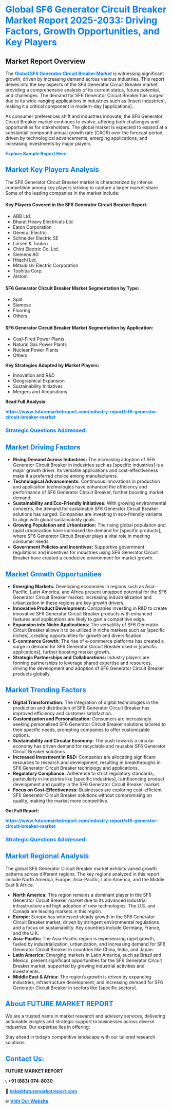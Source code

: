 <h1 style="color: #007BFF;">Global SF6 Generator Circuit Breaker Market Report 2025-2033: Driving Factors, Growth Opportunities, and Key Players</h1>

<section id="overview">
<h2>Market Report Overview</h2>
<p>The <a href="https://www.futuremarketreport.com/industry-report/sf6-generator-circuit-breaker-market" style="color: #007BFF; text-decoration: none;"><strong>Global SF6 Generator Circuit Breaker Market</strong></a> is witnessing significant growth, driven by increasing demand across various industries. This report delves into the key aspects of the SF6 Generator Circuit Breaker market, providing a comprehensive analysis of its current status, future potential, and challenges. The demand for SF6 Generator Circuit Breaker has surged due to its wide-ranging applications in industries such as [insert industries], making it a critical component in modern-day [applications].</p>
<p>As consumer preferences shift and industries innovate, the SF6 Generator Circuit Breaker market continues to evolve, offering both challenges and opportunities for stakeholders. The global market is expected to expand at a substantial compound annual growth rate (CAGR) over the forecast period, driven by technological advancements, emerging applications, and increasing investments by major players.</p>
</section>

<section id="overview">
<p><a href="https://www.futuremarketreport.com/request-sample/reportId=53540" style="color: #007BFF; text-decoration: none;"><strong>Explore Sample Report Here</strong></a></p>
</section>

<section id="key-players">
<h2 style="color: #007BFF;">Market Key Players Analysis</h2>
<p>The SF6 Generator Circuit Breaker market is characterized by intense competition among key players striving to capture a larger market share. Some of the leading companies in the market include:</p>
<h4>Key Players Covered in the SF6 Generator Circuit Breaker Report:</h4>
<ul><li>ABB Ltd.</li><li>Bharat Heavy Electricals Ltd.</li><li>Eaton Corporation</li><li>General Electric</li><li>Schneider Electric SE</li><li>Larsen &amp; Toubro</li><li>Chint Electric Co. Ltd.</li><li>Siemens AG</li><li>Hitachi Ltd.</li><li>Mitsubishi Electric Corporation</li><li>Toshiba Corp.</li><li>Alstom</li></ul>
<h4>SF6 Generator Circuit Breaker Market Segmentation by Type:</h4>
<ul><li>Split</li><li>Siamese</li><li>Flooring</li><li>Others</li></ul>

<h4>SF6 Generator Circuit Breaker Market Segmentation by Application:</h4>
<ul><li>Coal-Fired Power Plants</li><li>Natural Gas Power Plants</li><li>Nuclear Power Plants</li><li>Others</li></ul>
<p><strong>Key Strategies Adopted by Market Players:</strong></p>
<ul>
<li>Innovation and R&D</li>
<li>Geographical Expansion</li>
<li>Sustainability Initiatives</li>
<li>Mergers and Acquisitions</li>
</ul>
</section>

<section>
<p><strong>Read Full Analysis: </strong></p><a href="https://www.futuremarketreport.com/industry-report/sf6-generator-circuit-breaker-market" style="color: #007BFF; text-decoration: none;"><strong>https://www.futuremarketreport.com/industry-report/sf6-generator-circuit-breaker-market</strong></a>
<h3 style="color: #007BFF;">Strategic Questions Addressed:</h3>
</section>

<section id="driving-factors">
<h2 style="color: #007BFF;">Market Driving Factors</h2>
<ul>
<li><strong>Rising Demand Across Industries:</strong> The increasing adoption of SF6 Generator Circuit Breaker in industries such as [specific industries] is a major growth driver. Its versatile applications and cost-effectiveness make it a preferred choice among manufacturers.</li>
<li><strong>Technological Advancements:</strong> Continuous innovations in production and application technologies have enhanced the efficiency and performance of SF6 Generator Circuit Breaker, further boosting market demand.</li>
<li><strong>Sustainability and Eco-Friendly Initiatives:</strong> With growing environmental concerns, the demand for sustainable SF6 Generator Circuit Breaker solutions has surged. Companies are investing in eco-friendly variants to align with global sustainability goals.</li>
<li><strong>Growing Population and Urbanization:</strong> The rising global population and rapid urbanization have increased the demand for [specific products], where SF6 Generator Circuit Breaker plays a vital role in meeting consumer needs.</li>
<li><strong>Government Policies and Incentives:</strong> Supportive government regulations and incentives for industries using SF6 Generator Circuit Breaker have created a conducive environment for market growth.</li>
</ul>
</section>

<section id="growth-opportunities">
<h2 style="color: #007BFF;">Market Growth Opportunities</h2>
<ul>
<li><strong>Emerging Markets:</strong> Developing economies in regions such as Asia-Pacific, Latin America, and Africa present untapped potential for the SF6 Generator Circuit Breaker market. Increasing industrialization and urbanization in these regions are key growth drivers.</li>
<li><strong>Innovative Product Development:</strong> Companies investing in R&D to create innovative SF6 Generator Circuit Breaker products with enhanced features and applications are likely to gain a competitive edge.</li>
<li><strong>Expansion into Niche Applications:</strong> The versatility of SF6 Generator Circuit Breaker allows it to be utilized in niche markets such as [specific niches], creating opportunities for growth and diversification.</li>
<li><strong>E-commerce Growth:</strong> The rise of e-commerce platforms has created a surge in demand for SF6 Generator Circuit Breaker used in [specific applications], further boosting market growth.</li>
<li><strong>Strategic Partnerships and Collaborations:</strong> Industry players are forming partnerships to leverage shared expertise and resources, driving the development and adoption of SF6 Generator Circuit Breaker products globally.</li>
</ul>
</section>

<section id="trending-factors">
<h2 style="color: #007BFF;">Market Trending Factors</h2>
<ul>
<li><strong>Digital Transformation:</strong> The integration of digital technologies in the production and distribution of SF6 Generator Circuit Breaker has improved efficiency and customer satisfaction.</li>
<li><strong>Customization and Personalization:</strong> Consumers are increasingly seeking personalized SF6 Generator Circuit Breaker solutions tailored to their specific needs, prompting companies to offer customizable options.</li>
<li><strong>Sustainability and Circular Economy:</strong> The push towards a circular economy has driven demand for recyclable and reusable SF6 Generator Circuit Breaker solutions.</li>
<li><strong>Increased Investment in R&D:</strong> Companies are allocating significant resources to research and development, resulting in breakthroughs in SF6 Generator Circuit Breaker technology and applications.</li>
<li><strong>Regulatory Compliance:</strong> Adherence to strict regulatory standards, particularly in industries like [specific industries], is influencing product development and quality in the SF6 Generator Circuit Breaker market.</li>
<li><strong>Focus on Cost-Effectiveness:</strong> Businesses are exploring cost-efficient SF6 Generator Circuit Breaker solutions without compromising on quality, making the market more competitive.</li>
</ul>
</section>

<section>
<p><strong>Get Full Report: </strong></p><a href="https://www.futuremarketreport.com/industry-report/sf6-generator-circuit-breaker-market" style="color: #007BFF; text-decoration: none;"><strong>https://www.futuremarketreport.com/industry-report/sf6-generator-circuit-breaker-market</strong></a>
<h3 style="color: #007BFF;">Strategic Questions Addressed:</h3>
</section>


<section id="regional-analysis">
<h2 style="color: #007BFF;">Market Regional Analysis</h2>
<p>The global SF6 Generator Circuit Breaker market exhibits varied growth patterns across different regions. The key regions analyzed in this report include North America, Europe, Asia-Pacific, Latin America, and the Middle East & Africa:</p>
<ul>
<li><strong>North America:</strong> This region remains a dominant player in the SF6 Generator Circuit Breaker market due to its advanced industrial infrastructure and high adoption of new technologies. The U.S. and Canada are leading markets in this region.</li>
<li><strong>Europe:</strong> Europe has witnessed steady growth in the SF6 Generator Circuit Breaker market, driven by stringent environmental regulations and a focus on sustainability. Key countries include Germany, France, and the U.K.</li>
<li><strong>Asia-Pacific:</strong> The Asia-Pacific region is experiencing rapid growth, fueled by industrialization, urbanization, and increasing demand for SF6 Generator Circuit Breaker in countries like China, India, and Japan.</li>
<li><strong>Latin America:</strong> Emerging markets in Latin America, such as Brazil and Mexico, present significant opportunities for the SF6 Generator Circuit Breaker market, supported by growing industrial activities and investments.</li>
<li><strong>Middle East & Africa:</strong> The region’s growth is driven by expanding industries, infrastructure development, and increasing demand for SF6 Generator Circuit Breaker in sectors like [specific sectors].</li>
</ul>
</section>

<footer>
<h2 style="color: #007BFF;">About FUTURE MARKET REPORT</h2>
<p>We are a trusted name in market research and advisory services, delivering actionable insights and strategic support to businesses across diverse industries. Our expertise lies in offering:</p>

<p>Stay ahead in today’s competitive landscape with our tailored research solutions.</p>

<h2 style="color: #007BFF;">Contact Us:</h2>
<p><strong>FUTURE MARKET REPORT</strong></p>
<p>📞 <strong>+91 (883) 074-8030</strong></p>
<p>📧 <strong><a href="mailto:help@futuremarketreport.com" style="color: #007BFF;">help@futuremarketreport.com</a></strong></p>
<p>🌐 <strong><a href="https://www.futuremarketreport.com/" style="color: #007BFF;">Visit Our Website</a></strong></p>
</footer>